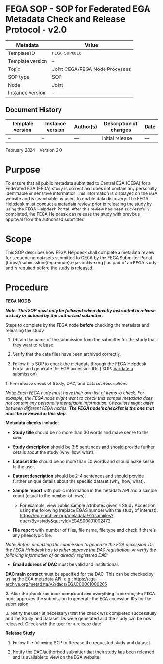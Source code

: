 # FEGA SOP - SOP for Federated EGA Metadata Check and Release Protocol - v2.0

| Metadata | Value |
| -- | -- |
| Template ID | `FEGA-SOP0018` |
| Template version | `—` |
| Topic | Joint CEGA/FEGA Node Processes |
| SOP type | SOP |
| Node | Joint |
| Instance version | `—` |

## Document History

| Template version | Instance version | Author(s) | Description of changes | Date |
| -- | -- | -- | -- | -- |
| `—` | `—` | — | Initial release | — |

February 2024 - Version 2.0

# Purpose

To ensure that all public metadata submitted to Central EGA (CEGA) for a
Federated EGA (FEGA) study is correct and does not contain any
personally identifiable or sensitive information.This information is
displayed on the EGA website and is searchable by users to enable data
discovery. The FEGA Helpdesk must conduct a metadata review prior to
releasing the study by using the FEGA Helpdesk Portal. After this review
has been successfully completed, the FEGA Helpdesk can release the study
with previous approval from the authorised submitter.

# Scope

<span class="mark">This SOP describes how FEGA Helpdesk shall complete a
metadata review for sequencing datasets submitted to CEGA by the FEGA
Submitter Portal (</span>https://submission.{fega-node}.ega-archive.org
<span class="mark">) as part of an FEGA study and is required before the
study is released.</span>

# Procedure

**<span class="mark">FEGA NODE:</span>**

***<span class="mark">Note: This SOP must only be followed when directly
instructed to release a study or dataset by the authorised
submitter.</span>***

<span class="mark">Steps to complete by the FEGA node **before**
checking the metadata and releasing the study</span>

1.  <span class="mark">Obtain the name of the submission from the
    submitter for the study that they want to release.</span>

2.  <span class="mark">Verify that the data files have been archived
    correctly.</span>

3.  <span class="mark">Follow this SOP to check the metadata through the
    FEGA Helpdesk Portal and generate the EGA accession IDs ( SOP:
    [<u>Validate a
    submission</u>](https://docs.google.com/document/d/1N3trvIQZ_4_1I2LmjZnGYMdgBevjzp4OdIwGX3EFfzs/edit))  
    </span>

<span class="mark">1. Pre-release check of Study, DAC, and Dataset
descriptions</span>

*<span class="mark">Note: Each FEGA node must have their own list of
items to check. For example, the FEGA node might want to check that
sample metadata does not contain any personally identifiable
information. Checklists might differ between different FEGA nodes. **The
FEGA node’s checklist is the one that must be reviewed in this
step.**</span>*

<span class="mark">**Metadata checks include**:</span>

- <span class="mark">**Study title** should be no more than 30 words and
  make sense to the user.</span>

- <span class="mark">**Study description** should be 3-5 sentences and
  should provide further details about the study (why, how,
  what).</span>

- <span class="mark">**Dataset title** should be no more than 30 words
  and should make sense to the user.</span>

- <span class="mark">**Dataset description** should be 2-4 sentences and
  should provide further unique details about the specific dataset (why,
  how, what).</span>

- <span class="mark">**Sample** **report** with public information in
  the metadata API and a sample count (equal to the number of
  rows).</span>

  - <span class="mark">For example, view public sample attributes given
    a Study Accession using the following (replace EGAS number with the
    study of interest):
    [<u>https://ega-archive.org/metadata/v2/samples?queryBy=study&queryId=EGAS00001002472</u>](https://ega-archive.org/metadata/v2/samples?queryBy=study&queryId=EGAS00001002472)</span>

- <span class="mark">**File** **report** with: number of files, file
  name, file type and check if there’s any phenotypic file.</span>

*<span class="mark">Note: Before accepting the submission to generate
the EGA accession IDs, the FEGA Helpdesk has to either approve the DAC
registration, or verify the following information of an already
registered DAC:</span>*

- <span class="mark">**Email address of DAC** must be valid and
  institutional.</span>

<span class="mark">**DAC main contact** must be specified for the DAC.
This can be checked by using the EGA metadata API, e.g.:
<https://ega-archive.org/metadata/v2/dacs/EGAC00001000205></span>

2\. After the check has been completed and everything is correct, the
FEGA node approves the submission to generate the EGA accession IDs for
the submission

3\. Notify the user (If necessary) that the check was completed
successfully and the Study and Dataset IDs were generated and the study
can be now released. Check with the user for a release date.

**<span class="mark">Release Study</span>**

1.  <span class="mark">Follow the following SOP to Release the requested
    study and dataset.</span>

2.  <span class="mark">Notify the DAC/authorised submitter that their
    study has been released and is available to view on the EGA
    website.</span>
